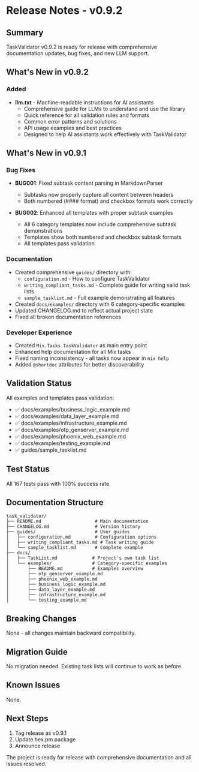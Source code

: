 # Release Notes - v0.9.2

## Summary

TaskValidator v0.9.2 is ready for release with comprehensive documentation updates, bug fixes, and new LLM support.

## What's New in v0.9.2

### Added
- **llm.txt** - Machine-readable instructions for AI assistants
  - Comprehensive guide for LLMs to understand and use the library
  - Quick reference for all validation rules and formats
  - Common error patterns and solutions
  - API usage examples and best practices
  - Designed to help AI assistants work effectively with TaskValidator

## What's New in v0.9.1

### Bug Fixes
- **BUG001**: Fixed subtask content parsing in MarkdownParser
  - Subtasks now properly capture all content between headers
  - Both numbered (#### format) and checkbox formats work correctly
  
- **BUG002**: Enhanced all templates with proper subtask examples  
  - All 6 category templates now include comprehensive subtask demonstrations
  - Templates show both numbered and checkbox subtask formats
  - All templates pass validation

### Documentation
- Created comprehensive `guides/` directory with:
  - `configuration.md` - How to configure TaskValidator
  - `writing_compliant_tasks.md` - Complete guide for writing valid task lists
  - `sample_tasklist.md` - Full example demonstrating all features
- Created `docs/examples/` directory with 6 category-specific examples
- Updated CHANGELOG.md to reflect actual project state
- Fixed all broken documentation references

### Developer Experience
- Created `Mix.Tasks.TaskValidator` as main entry point
- Enhanced help documentation for all Mix tasks  
- Fixed naming inconsistency - all tasks now appear in `mix help`
- Added `@shortdoc` attributes for better discoverability

## Validation Status

All examples and templates pass validation:
- ✅ docs/examples/business_logic_example.md
- ✅ docs/examples/data_layer_example.md
- ✅ docs/examples/infrastructure_example.md
- ✅ docs/examples/otp_genserver_example.md
- ✅ docs/examples/phoenix_web_example.md
- ✅ docs/examples/testing_example.md
- ✅ guides/sample_tasklist.md

## Test Status

All 167 tests pass with 100% success rate.

## Documentation Structure

```
task_validator/
├── README.md                    # Main documentation
├── CHANGELOG.md                 # Version history
├── guides/                      # User guides
│   ├── configuration.md         # Configuration options
│   ├── writing_compliant_tasks.md # Task writing guide
│   └── sample_tasklist.md       # Complete example
├── docs/
│   ├── TaskList.md             # Project's own task list
│   └── examples/               # Category-specific examples
│       ├── README.md           # Examples overview
│       ├── otp_genserver_example.md
│       ├── phoenix_web_example.md
│       ├── business_logic_example.md
│       ├── data_layer_example.md
│       ├── infrastructure_example.md
│       └── testing_example.md
```

## Breaking Changes

None - all changes maintain backward compatibility.

## Migration Guide

No migration needed. Existing task lists will continue to work as before.

## Known Issues

None.

## Next Steps

1. Tag release as v0.9.1
2. Update hex.pm package
3. Announce release

The project is ready for release with comprehensive documentation and all issues resolved.
